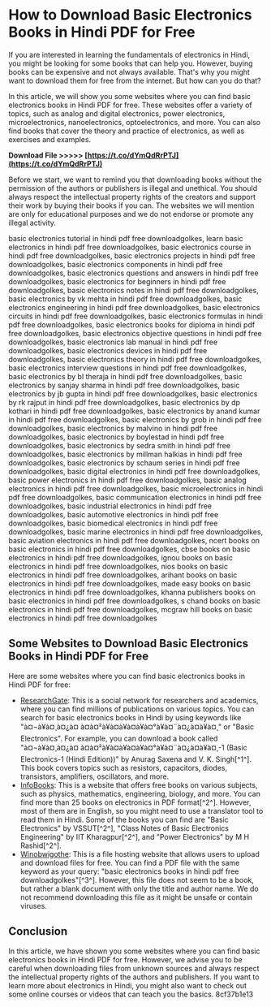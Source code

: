 
 
# How to Download Basic Electronics Books in Hindi PDF for Free
 
If you are interested in learning the fundamentals of electronics in Hindi, you might be looking for some books that can help you. However, buying books can be expensive and not always available. That's why you might want to download them for free from the internet. But how can you do that?
 
In this article, we will show you some websites where you can find basic electronics books in Hindi PDF for free. These websites offer a variety of topics, such as analog and digital electronics, power electronics, microelectronics, nanoelectronics, optoelectronics, and more. You can also find books that cover the theory and practice of electronics, as well as exercises and examples.
 
**Download File &gt;&gt;&gt;&gt;&gt; [https://t.co/dYmQdRrPTJ](https://t.co/dYmQdRrPTJ)**


 
Before we start, we want to remind you that downloading books without the permission of the authors or publishers is illegal and unethical. You should always respect the intellectual property rights of the creators and support their work by buying their books if you can. The websites we will mention are only for educational purposes and we do not endorse or promote any illegal activity.
 
basic electronics tutorial in hindi pdf free downloadgolkes,  learn basic electronics in hindi pdf free downloadgolkes,  basic electronics course in hindi pdf free downloadgolkes,  basic electronics projects in hindi pdf free downloadgolkes,  basic electronics components in hindi pdf free downloadgolkes,  basic electronics questions and answers in hindi pdf free downloadgolkes,  basic electronics for beginners in hindi pdf free downloadgolkes,  basic electronics notes in hindi pdf free downloadgolkes,  basic electronics by vk mehta in hindi pdf free downloadgolkes,  basic electronics engineering in hindi pdf free downloadgolkes,  basic electronics circuits in hindi pdf free downloadgolkes,  basic electronics formulas in hindi pdf free downloadgolkes,  basic electronics books for diploma in hindi pdf free downloadgolkes,  basic electronics objective questions in hindi pdf free downloadgolkes,  basic electronics lab manual in hindi pdf free downloadgolkes,  basic electronics devices in hindi pdf free downloadgolkes,  basic electronics theory in hindi pdf free downloadgolkes,  basic electronics interview questions in hindi pdf free downloadgolkes,  basic electronics by bl theraja in hindi pdf free downloadgolkes,  basic electronics by sanjay sharma in hindi pdf free downloadgolkes,  basic electronics by jb gupta in hindi pdf free downloadgolkes,  basic electronics by rk rajput in hindi pdf free downloadgolkes,  basic electronics by dp kothari in hindi pdf free downloadgolkes,  basic electronics by anand kumar in hindi pdf free downloadgolkes,  basic electronics by grob in hindi pdf free downloadgolkes,  basic electronics by malvino in hindi pdf free downloadgolkes,  basic electronics by boylestad in hindi pdf free downloadgolkes,  basic electronics by sedra smith in hindi pdf free downloadgolkes,  basic electronics by millman halkias in hindi pdf free downloadgolkes,  basic electronics by schaum series in hindi pdf free downloadgolkes,  basic digital electronics in hindi pdf free downloadgolkes,  basic power electronics in hindi pdf free downloadgolkes,  basic analog electronics in hindi pdf free downloadgolkes,  basic microelectronics in hindi pdf free downloadgolkes,  basic communication electronics in hindi pdf free downloadgolkes,  basic industrial electronics in hindi pdf free downloadgolkes,  basic automotive electronics in hindi pdf free downloadgolkes,  basic biomedical electronics in hindi pdf free downloadgolkes,  basic marine electronics in hindi pdf free downloadgolkes,  basic aviation electronics in hindi pdf free downloadgolkes,  ncert books on basic electronics in hindi pdf free downloadgolkes,  cbse books on basic electronics in hindi pdf free downloadgolkes,  ignou books on basic electronics in hindi pdf free downloadgolkes,  nios books on basic electronics in hindi pdf free downloadgolkes,  arihant books on basic electronics in hindi pdf free downloadgolkes,  made easy books on basic electronics in hindi pdf free downloadgolkes,  khanna publishers books on basic electronics in hindi pdf free downloadgolkes,  s chand books on basic electronics in hindi pdf free downloadgolkes,  mcgraw hill books on basic electronics in hindi pdf free downloadgolkes
 
## Some Websites to Download Basic Electronics Books in Hindi PDF for Free
 
Here are some websites where you can find basic electronics books in Hindi PDF for free:
 
- [ResearchGate](https://www.researchgate.net/publication/338580300_besika_ilektroniksa-1_Basic_Electronics-1_Hindi_Edition): This is a social network for researchers and academics, where you can find millions of publications on various topics. You can search for basic electronics books in Hindi by using keywords like "à¤¬à¥à¤¸à¤¿à¤ à¤à¤²à¥à¤à¥à¤à¥à¤°à¥à¤¨à¤¿à¤à¥à¤¸" or "Basic Electronics". For example, you can download a book called "à¤¬à¥à¤¸à¤¿à¤ à¤à¤²à¥à¤à¥à¤à¥à¤°à¥à¤¨à¤¿à¤à¥à¤¸-1 (Basic Electronics-1 (Hindi Edition))" by Anurag Saxena and V. K. Singh[^1^]. This book covers topics such as resistors, capacitors, diodes, transistors, amplifiers, oscillators, and more.
- [InfoBooks](https://www.infobooks.org/free-pdf-books/physics/electronics/): This is a website that offers free books on various subjects, such as physics, mathematics, engineering, biology, and more. You can find more than 25 books on electronics in PDF format[^2^]. However, most of them are in English, so you might need to use a translator tool to read them in Hindi. Some of the books you can find are "Basic Electronics" by VSSUT[^2^], "Class Notes of Basic Electronics Engineering" by IIT Kharagpur[^2^], and "Power Electronics" by M H Rashid[^2^].
- [Winobwigothe](https://winobwigothe.files.wordpress.com/2017/07/basic-electronics-books-in-hindi-pdf-free-downloadgolkes.pdf): This is a file hosting website that allows users to upload and download files for free. You can find a PDF file with the same keyword as your query: "basic electronics books in hindi pdf free downloadgolkes"[^3^]. However, this file does not seem to be a book, but rather a blank document with only the title and author name. We do not recommend downloading this file as it might be unsafe or contain viruses.

## Conclusion
 
In this article, we have shown you some websites where you can find basic electronics books in Hindi PDF for free. However, we advise you to be careful when downloading files from unknown sources and always respect the intellectual property rights of the authors and publishers. If you want to learn more about electronics in Hindi, you might also want to check out some online courses or videos that can teach you the basics.
 8cf37b1e13
 
